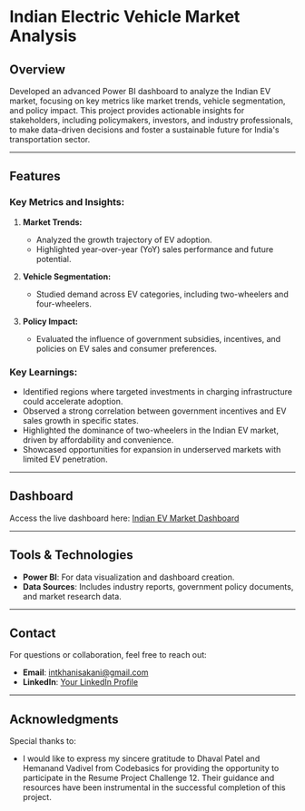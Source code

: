 # Indian Electric Vehicle Market Analysis

## Overview
Developed an advanced Power BI dashboard to analyze the Indian EV market, focusing on key metrics like market trends, vehicle segmentation, and policy impact. This project provides actionable insights for stakeholders, including policymakers, investors, and industry professionals, to make data-driven decisions and foster a sustainable future for India's transportation sector.

---

## Features

### Key Metrics and Insights:

1. **Market Trends:**
   - Analyzed the growth trajectory of EV adoption.
   - Highlighted year-over-year (YoY) sales performance and future potential.

2. **Vehicle Segmentation:**
   - Studied demand across EV categories, including two-wheelers and four-wheelers.

3. **Policy Impact:**
   - Evaluated the influence of government subsidies, incentives, and policies on EV sales and consumer preferences.

### Key Learnings:

- Identified regions where targeted investments in charging infrastructure could accelerate adoption.
- Observed a strong correlation between government incentives and EV sales growth in specific states.
- Highlighted the dominance of two-wheelers in the Indian EV market, driven by affordability and convenience.
- Showcased opportunities for expansion in underserved markets with limited EV penetration.

---

## Dashboard
Access the live dashboard here: [Indian EV Market Dashboard](https://app.powerbi.com/view?r=eyJrIjoiODY5YjJiNDctYTE3Yi00Y2ViLTliYzctNTNlYTRkY2ZmMTM5IiwidCI6ImM2ZTU0OWIzLTVmNDUtNDAzMi1hYWU5LWQ0MjQ0ZGM1YjJjNCJ9) 

---

## Tools & Technologies
- **Power BI**: For data visualization and dashboard creation.
- **Data Sources**: Includes industry reports, government policy documents, and market research data.

---

## Contact
For questions or collaboration, feel free to reach out:
- **Email**: intkhanisakani@gmail.com
- **LinkedIn**: [Your LinkedIn Profile](https://www.linkedin.com/in/intkhan-isakani/)

---

## Acknowledgments
Special thanks to:
- I would like to express my sincere gratitude to Dhaval Patel and Hemanand Vadivel from Codebasics for providing the opportunity to participate in the Resume Project Challenge 12. Their guidance and resources have been instrumental in the successful completion of this project.

